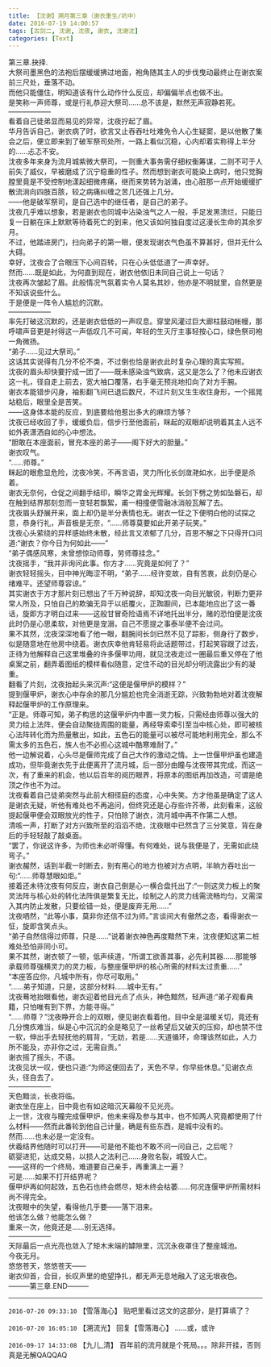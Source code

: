 ```yaml
---
title: 【沈谢】溯月第三章（谢衣重生/坑中）
date: 2016-07-19 14:00:57
tags: [古剑二, 沈谢, 沈夜, 谢衣, 沈谢沈]
categories: [Text]
---
```


<p dir="ltr"  >第三章.抉择.<br />大祭司墨黑色的法袍后摆缓缓拂过地面，袍角随其主人的步伐曳动最终止在谢衣案前三尺处，垂落不动。<br />而他只能僵住，明知道该有什么动作什么反应，却偏偏半点也做不出。<br />是笑称一声师尊，或是行礼恭迎大祭司……总不该是，默然无声寂静若死。<br />――――――<br />看着自己徒弟显而易见的异常，沈夜拧起了眉。<br />华月告诉自己，谢衣病了时，欲言又止吞吞吐吐难免令人心生疑窦，是以他散了集会之后，便立即来到了破军祭司处所，一路上看似沉稳，心内却着实称得上半分的……忐忑不安。<br />沈夜多年来身为流月城紫微大祭司，一则重大事务需仔细权衡筹谋，二则不可于人前失了威仪，早被磨成了沉宁稳重的性子。然而想到谢衣可能染上病时，他只觉胸膛里竟是不受控制地漾起细微疼痛，继而来势转为汹涌，由心脏那一点开始缓缓扩散流淌向四肢百胲，较之病痛纠缠之苦几还强上几分。<br />――他是破军祭司，是自己选中的继任者，是自己的弟子。<br />沈夜几乎难以想象，若是谢衣也同城中沾染浊气之人一般，手足发黑溃烂，只能日复一日躺在床上默默等待着死亡的到来，他又该如何独自度过这漫长生命的其余岁月。<br />不过，他踏进房门，扫向弟子的第一眼，便发现谢衣气色虽不算甚好，但并无什么大碍。<br />幸好，沈夜合了合眼压下心间百转，只在心头低低道了一声幸好。<br />然而……既是如此，为何直到现在，谢衣他依旧未同自己说上一句话？<br />沈夜再次皱起了眉。此般情况气氛着实令人莫名其妙，他亦是不明就里，自然更是不知该说些什么。<br />于是便是一阵令人尴尬的沉默。<br />――――――<br />率先打破这沉默的，还是谢衣低低的一声叹息。穿堂风灌过巨大廊柱鼓动帐幔，那呼啸声音更是衬得这一声低叹几不可闻，年轻的生灭厅主事轻按心口，绿色祭司袍一角微扬。<br />“弟子……见过大祭司。”<br />这话其实说得有几分不伦不类，不过倒也恰是谢衣此时复杂心理的真实写照。<br />沈夜的眉头却快要拧成一团了――既未感染浊气致病，这又是怎么了？他未应谢衣这一礼，径自走上前去，宽大袖口覆落，右手毫无预兆地扣向了对方手腕。<br />谢衣本能错步闪身，袖影翻飞间已退后数尺，不过片刻又生生收住身形，一个摇晃站稳后，眼里全是苦笑。<br />――这身体本能的反应，到底要给他惹出多大的麻烦方够？<br />沈夜已经收回了手，缓缓负后，信步行至他面前，眯起的双眼却说明着其主人远不如外表潇洒自如的心中想法。<br />“胆敢在本座面前，冒充本座的弟子――阁下好大的胆量。”<br />谢衣叹气。<br />“……师尊。”<br />眯起的眼愈显危险，沈夜冷笑，不再言语，灵力所化长剑潋滟如水，出手便是杀着。<br />谢衣无奈何，仓促之间翻手结印，瞬华之胄金光辉耀。长剑下劈之势如坠磐石，却在触到结界那刻忽而一变轻若飘絮，甫一相撞便雪融冰消般瓦解了去。<br />沈夜眉头舒展开来，面上却仍是半分表情也无。谢衣一怔之下便明白他的试探之意，恭身行礼，声音极是无奈，“……师尊莫要如此开弟子玩笑。”<br />沈夜心头萦绕的异样感始终未散，经此言又浓郁了几分，百思不解之下只得开口问道:“谢衣？你今日为何如此――”<br />“弟子偶感风寒，未曾想惊动师尊，劳师尊挂念。”<br />沈夜摇手，“我并非询问此事。你方才……究竟是如何了？”<br />谢衣轻轻摇头，目中神光晦涩不明，“弟子……经许变故，自有苦衷，此刻仍是心绪难平。还望师尊容谅。”<br />其实谢衣于方才那片刻已想出了千万种说辞，却知沈夜一向目光敏锐，判断力更非常人所及，只怕自己的欺骗无异于以纸覆火，正踟蹰间，已本能地应出了这一番话，旋即方才明白过来――这般甘冒奇险语焉不详地托出半分，赌的恐怕便是沈夜此时仍是心思柔软，对他更是宠溺，自己不愿提之事泰半便不会过问。<br />果不其然，沈夜深深地看了他一眼，翻腕间长剑已然不见了踪影，侧身行了数步，似是随意地在他房中绕着。谢衣庆幸他肯轻易将此话题带过，打起笑容跟了过去，正待为他解释自己这里堆叠的许多偃甲功用，就见沈夜走过一圈最后重又停在了他桌案之前，翻弄着图纸的模样看似随意，定住不动的目光却分明流露出少有的凝重。<br />翻看了片刻，沈夜抬起头来沉声:“这便是偃甲炉的模样？”<br />提到偃甲炉，谢衣心中存余的那几分尴尬也完全消逝无踪，兴致勃勃地对着沈夜解释起偃甲炉的工作原理来。<br />“正是。师尊可知，弟子构思的这偃甲炉内中置一灵力板，只需经由师尊以强大的灵力绘上法阵，便会自动聚拢周围的能量，再经导索牵引至当中核心处，即可被核心法阵转化而为热量散出，如此，五色石的能量可以被尽可能地利用完全，那么不需太多的五色石，族人也不必担心这城中酷寒难耐了。”<br />他一边解说着，心头尽是偃师完成了自己大作的激动之情。上一世偃甲炉虽也建造成功，但毕竟谢衣先于此便离开了流月城，后一部分由瞳与沈夜带其完成，而这一次，有了重来的机会，他以后百年的阅历眼界，将原本的图纸再加改造，可谓是绝顶之作也不为过。<br />沈夜看着自己徒弟突然与此前大相径庭的态度，心中失笑。方才他虽是确定了这人是谢衣无疑，听他有难处也不再追问，但终究还是心存些许芥蒂，此刻看来，这般提起偃甲便会双眼放光的性子，只怕除了谢衣，流月城中再不作第二人想。<br />清咳一声，打断了对方兴致所至的滔滔不绝，沈夜眼中已然含了三分笑意，背在身后的手轻轻敲了敲桌面。<br />“罢了，你说这许多，为师也未必听得懂。有何难处，说与我便是了，无需如此绕弯子。”<br />谢衣赧然，话到半截一时断去，别有用心的地方也被对方点明，半晌方吞吐出一句:“……师尊慧眼如炬。”<br />接着还未待沈夜有何反应，谢衣自己倒是心一横合盘托出了:“一则这灵力板上的聚灵法阵与核心处的转化法阵俱是繁复无比，绘制之人的灵力线需流畅均匀，又需深入其内防止发散，只要绘错一处，便是废弃无用……”<br />沈夜哂然，“此等小事，莫非你还信不过为师。”言谈间大有傲然之态，看得谢衣一怔，旋即含笑点头。<br />“弟子自然信得过师尊，只是……”说着谢衣神色再度黯然下来，沈夜便知这第二桩难处恐怕非同小可。<br />果不其然，谢衣顿了一顿，低声续道，“所谓工欲善其事，必先利其器……那能够承载师尊强横灵力的灵力板，与整座偃甲炉的核心所需的材料太过贵重……”<br />“本座答应你，凡城中所有，你尽可取用。”<br />“……弟子知道，只是，这部分材料……城中无有。”<br />沈夜蓦地抬眼看他，谢衣迎着他目光点了点头，神色黯然，轻声道:“弟子观看典籍，只怕唯有到下界，方能寻得。”<br />“……师尊？”沈夜睁开合上的双眼，便见谢衣看着他，目中全是温暖关切，竟还有几分愧疚难当，纵是心中沉沉的全是略见了一丝希望后又破灭的压抑，却也禁不住一软，伸出手去轻抚他的肩背，“无妨，若是……天道循环，命理该然如此，人力所不能及，亦非你之过，无需自责。”<br />谢衣摇了摇头，不语。<br />沈夜见状一叹，便也只道:“为师这便回去了，天色不早，你早些休息。”见谢衣点头，径自去了。<br />――――――<br />天色黯淡，长夜将临。<br />谢衣坐在座上，目中竟也有如这暗沉天幕般不见光亮。<br />上一世，沈夜与瞳完成偃甲炉，他未来得及参与其中，也不知两人究竟都使用了什么材料――然而此番轮到他自己计量，确是有些东西，是城中没有的。<br />然而……也未必是一定没有。<br />伏羲结界他随时可以打开――可是他不能也不敢不问一问自己，之后呢？<br />砺婴进犯，达成交易，以损人之法利己……身败名裂，城毁人亡。<br />――这样的一个终局，难道要自己亲手，再重演上一遍？<br />可是……如果不打开结界呢？<br />偃甲炉再如何起效，五色石也终会燃尽，矩木终会枯萎……何况连偃甲炉所需材料尚不得完全。<br />沈夜眼中的失望，看得他几乎要――落下泪来。<br />他该怎么做？他能怎么做？<br />重来一次，他竟还是……别无选择。<br />――――――<br />天际最后一点光亮也敛入了矩木末端的罅隙里，沉沉永夜罩住了整座城池。<br />今夜无月。<br />悠悠苍天，悠悠苍天――<br />谢衣仰首，合目，长叹声里的绝望挣扎，都无声无息地融入了这无垠夜色。<br />―――第三章.END―――<br /></p>

<!-- more -->

---

`2016-07-20 09:33:10` 【雪落海心】 贴吧里看过这文的这部分，是打算填了？

`2016-07-20 16:05:10` 【溯流光】 回复【雪落海心】 ……或，或许

`2016-09-17 14:33:08` 【九儿\_清】 百年前的流月就是个死局。。。除非开挂，否则真是无解QAQQAQ
